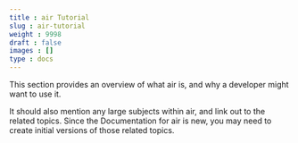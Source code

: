 ```yaml
---
title : air Tutorial
slug : air-tutorial
weight : 9998
draft : false
images : []
type : docs
---
```


This section provides an overview of what air is, and why a developer might want to use it.

It should also mention any large subjects within air, and link out to the related topics.  Since the Documentation for air is new, you may need to create initial versions of those related topics.

